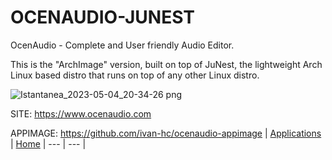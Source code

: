 # OCENAUDIO-JUNEST

 OcenAudio - Complete and User friendly Audio Editor.
 
 This is the "ArchImage" version, built on top of JuNest, the lightweight  Arch Linux based distro that runs on top of any other Linux distro.
 
 ![Istantanea_2023-05-04_20-34-26 png](https://user-images.githubusercontent.com/88724353/236297308-01dfc549-1bec-4712-8131-e400d06a9ed8.jpg)

 SITE: https://www.ocenaudio.com
 
 
 APPIMAGE: https://github.com/ivan-hc/ocenaudio-appimage
 | [Applications](https://portable-linux-apps.github.io/apps.html) | [Home](https://portable-linux-apps.github.io)
 | --- | --- |
